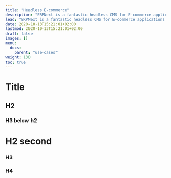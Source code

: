 ```yaml
---
title: "Headless E-commerce"
description: "ERPNext is a fantastic headless CMS for E-commerce applications. "
lead: "ERPNext is a fantastic headless CMS for E-commerce applications. "
date: 2020-10-13T15:21:01+02:00
lastmod: 2020-10-13T15:21:01+02:00
draft: false
images: []
menu:
  docs:
    parent: "use-cases"
weight: 130
toc: true
---
```

# Title

## H2

### H3 below h2

# H2 second

### H3

### H4

